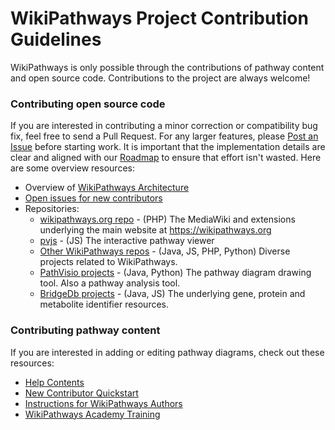 WikiPathways Project Contribution Guidelines
===

WikiPathways is only possible through the contributions of pathway content and open source code. 
Contributions to the project are always welcome!

### Contributing open source code
If you are interested in contributing a minor correction or compatibility bug fix, feel free to send a Pull Request.
For any larger features, please [Post an Issue](https://github.com/wikipathways/wikipathways.org/issues) before starting work. 
It is important that the implementation details are clear and aligned with our [Roadmap](ROADMAP.md) to ensure that effort isn't wasted.
Here are some overview resources:
* Overview of [WikiPathways Architecture](https://drive.google.com/file/d/0B9t1PdWt7kEUcERPSVRCN0lrZGc/view?usp=sharing)
* [Open issues for new contributors](https://github.com/nrnb/GoogleSummerOfCode/issues?q=is%3Aissue+is%3Aopen+label%3AWikiPathways)
* Repositories:
  * [wikipathways.org repo](https://github.com/wikipathways/wikipathways.org) - (PHP) The MediaWiki and extensions underlying the main website at https://wikipathways.org
  * [pvjs](https://github.com/wikipathways/pvjs) - (JS) The interactive pathway viewer
  * [Other WikiPathways repos](https://github.com/wikipathways) - (Java, JS, PHP, Python) Diverse projects related to WikiPathways.
  * [PathVisio projects](https://github.com/pathvisio) - (Java, Python) The pathway diagram drawing tool. Also a pathway analysis tool.
  * [BridgeDb projects](https://github.com/bridgedb) - (Java, JS) The underlying gene, protein and metabolite identifier resources. 
### Contributing pathway content
If you are interested in adding or editing pathway diagrams, check out these resources:
* [Help Contents](https://www.wikipathways.org/index.php/Help:Contents)
* [New Contributor Quickstart](https://www.wikipathways.org/index.php/Help:New_Contributor_Quickstart)
* [Instructions for WikiPathways Authors](http://wikipathways.org/img_auth.php/d/d0/Instructions_for_WikiPathways_Authors.pdf)
* [WikiPathways Academy Training](http://academy.wikipathways.org/)

